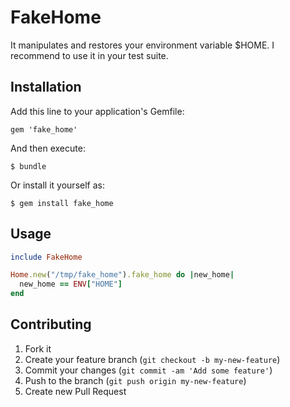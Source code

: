 # FakeHome

It manipulates and restores your environment variable $HOME. I recommend to use it in your test suite.

## Installation

Add this line to your application's Gemfile:

    gem 'fake_home'

And then execute:

    $ bundle

Or install it yourself as:

    $ gem install fake_home

## Usage

``` ruby
include FakeHome

Home.new("/tmp/fake_home").fake_home do |new_home|
  new_home == ENV["HOME"]
end
```

## Contributing

1. Fork it
2. Create your feature branch (`git checkout -b my-new-feature`)
3. Commit your changes (`git commit -am 'Add some feature'`)
4. Push to the branch (`git push origin my-new-feature`)
5. Create new Pull Request
